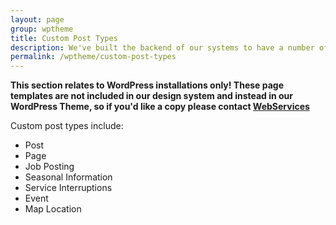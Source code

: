 ```yaml
---
layout: page
group: wptheme
title: Custom Post Types
description: We've built the backend of our systems to have a number of Custom Post Types in WP instances
permalink: /wptheme/custom-post-types
---
```


**This section relates to WordPress installations only! These page templates are not included in our design system and instead in our WordPress Theme, so if you'd like a copy please contact [WebServices](mailto:webservices@guelph.ca)**

Custom post types include:

- Post
- Page
- Job Posting
- Seasonal Information
- Service Interruptions
- Event
- Map Location
